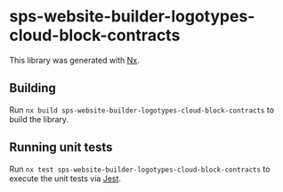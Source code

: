 # sps-website-builder-logotypes-cloud-block-contracts

This library was generated with [Nx](https://nx.dev).

## Building

Run `nx build sps-website-builder-logotypes-cloud-block-contracts` to build the library.

## Running unit tests

Run `nx test sps-website-builder-logotypes-cloud-block-contracts` to execute the unit tests via [Jest](https://jestjs.io).
